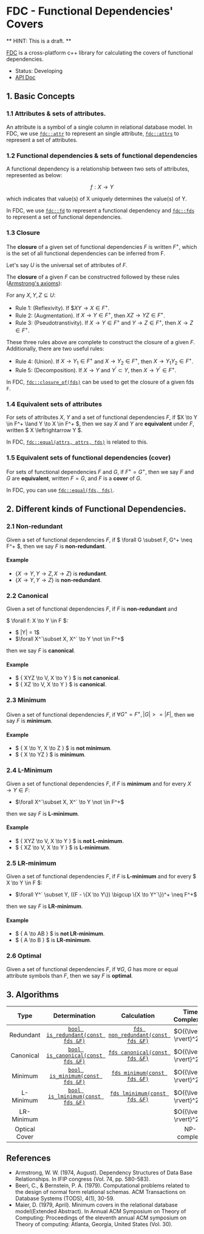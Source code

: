 # FDC - Functional Dependencies' Covers

** HINT: This is a draft. **

[FDC](https://github.com/aguang-xyz/fdc) is a cross-platform c++ library for
calculating the covers of functional dependencies.

* Status: Developing
* [API Doc](https://aguang-xyz.github.io/fdc/namespacefdc.html)

## 1. Basic Concepts

### 1.1 Attributes & sets of attributes.

An attribute is a symbol of a single column in relational database model.
In FDC, we use [`fdc::attr`](https://aguang-xyz.github.io/fdc/namespacefdc.html#a41bc7ebcf5eaef1709d04114c648f60b)
to represent an single attribute, [`fdc::attrs`](https://aguang-xyz.github.io/fdc/namespacefdc.html#ad130047c2c2e671fd58dd6c069dcdde5)
to represent a set of attributes.

### 1.2 Functional dependencies & sets of functional dependencies

A functional dependency is a relationship between two sets of attributes, represented as below:

$$
  f: X \to Y
$$

which indicates that value(s) of X uniquely determines the value(s) of Y.

In FDC, we use [`fdc::fd`](https://aguang-xyz.github.io/fdc/namespacefdc.html#aa9a82a6ea5967445729ae71e5e8065a2)
to represent a functional dependency and [`fdc::fds`](https://aguang-xyz.github.io/fdc/namespacefdc.html#a7bcb6044ef326f8b3fcefe603dd18fbb)
to represent a set of functional dependencies.

### 1.3 Closure

The **closure** of a given set of functional dependencies $F$ is written $F^+$,
which is the set of all functional dependencies can be inferred from F.

Let's say $U$ is the universal set of attributes of $F$.

The **closure** of a given $F$ can be constructred followed by these rules
([Armstrong's axioms](https://en.wikipedia.org/wiki/Armstrong%27s_axioms)):

For any $X, Y, Z \subseteq U$:

  * Rule 1: (Reflexivity). If $$XY \to X \in F^+$.
  * Rule 2: (Augmentation). If $X \to Y \in F^+$, then $XZ \to YZ \in F^+$.
  * Rule 3: (Pseudotranstivity). If $X \to Y \in F^+$ and $Y \to Z \in F^+$, then $X \to Z \in F^+$.

These three rules above are complete to construct the closure of a given $F$.
Additionally, there are two useful rules:

  * Rule 4: (Union). If $X \to Y_1 \in F^+$ and $X \to Y_2 \in F^+$, then
            $X \to Y_1Y_2 \in F^+$.
  * Rule 5: (Decomposition). If $X \to Y$ and $Y^{'} \subset Y$, then
            $X \to Y^{'} \in F^+$.

In FDC, [`fdc::closure_of(fds)`](https://aguang-xyz.github.io/fdc/namespacefdc.html#a96368d32a18a06c946ce13a1175d0af4)
can be used to get the closure of a given fds `F`.

### 1.4 Equivalent sets of attributes

For sets of attributes $X$, $Y$ and a set of functional dependencies $F$, if $X \to Y \in F^+ \land Y \to X \in F^+ $,
then we say $X$ and $Y$ are **equivalent** under $F$, written $ X \leftrightarrow Y $.

In FDC, [`fdc::equal(attrs, attrs, fds)`](https://aguang-xyz.github.io/fdc/group__algorithms.html#ga8eb059ca0fc991071faed60edade40f9)
is related to this.

### 1.5 Equivalent sets of functional dependencies (cover)

For sets of functional dependencies $F$ and $G$, if $F^+ = G^+$, then we say $F$ and $G$ are **equivalent**,
written $F = G$, and $F$ is a **cover** of $G$.

In FDC, you can use [`fdc::equal(fds, fds)`](https://aguang-xyz.github.io/fdc/group__algorithms.html#gafd2792679098c7b549c7f898bca33a50).

## 2. Different kinds of Functional Dependencies.

### 2.1 Non-redundant

Given a set of functional dependencies $F$, if $ \forall G \subset F, G^+ \neq F^+ $, then we say
$F$ is **non-redundant**.

#### Example

  * $\{ X \to Y, Y \to Z, X \to Z \}$ is **redundant**.
  * $\{ X \to Y, Y \to Z  \}$ is **non-redundant**.

### 2.2 Canonical

Given a set of functional dependencies $F$, if $F$ is **non-redundant** and

$ \forall f: X \to Y \in F $:

  * $ |Y| = 1$
  * $\forall X^`\subset X, X^` \to Y \not \in F^+$
  
then we say $F$ is **canonical**.

#### Example

  * $ \{ XYZ \to V, X \to Y \} $ is **not canonical**.
  * $ \{ XZ \to V, X \to Y \} $ is **canonical**.

### 2.3 Minimum

Given a set of functional dependencies $F$, if $\forall G^+ = F^+, |G| >= |F|$, then we say $F$ is **minimum**.

#### Example

  * $ \{ X \to Y, X \to Z \} $ is **not minimum**.
  * $ \{ X \to YZ \} $ is **minimum**.

### 2.4 L-Minimum

Given a set of functional dependencies $F$, if $F$ is **minimum** and for every $X \to Y \in F$:

  * $\forall X^`\subset X, X^` \to Y \not \in F^+$

then we say $F$ is **L-minimum**.

#### Example

  * $ \{ XYZ \to V, X \to Y \} $ is **not L-minimum**.
  * $ \{ XZ \to V, X \to Y \} $ is **L-minimum**.

### 2.5 LR-minimum

Given a set of functional dependencies $F$, if $F$ is **L-minimum** and for every $ X \to Y \in F $:

  * $\forall Y^` \subset Y, ((F - \{X \to Y\}) \bigcup \{X \to Y^`\})^+ \neq F^+$
  
then we say $F$ is **LR-minimum**.

#### Example

  * $ \{ A \to AB \} $ is **not LR-minimum**.
  * $ \{ A \to B \} $ is **LR-minimum**.

### 2.6 Optimal

Given a set of functional dependencies $F$, if $\forall G$, $G$ has more or
equal attribute symbols than $F$, then we say $F$ is **optimal**.

## 3. Algorithms

| Type | Determination | Calculation | Time Complexity |
|:---:|:-----:|:----:|:----:|
| Redundant     | [`bool is_redundant(const fds &F)`](https://aguang-xyz.github.io/fdc/group__algorithms.html#gacd3f67413e2b4badbb7a743d147d4122) | [`fds non_redundant(const fds &F)`](https://aguang-xyz.github.io/fdc/group__algorithms.html#ga40f20f64f21360947f32bec8fc771280) | $O({\lvert F \rvert}^2) $ |
| Canonical     | [`bool is_canonical(const fds &F)`](https://aguang-xyz.github.io/fdc/group__algorithms.html#ga6f7c3eebb058e80db712ff650fe3fcd6) | [`fds canonical(const fds &F)`](https://aguang-xyz.github.io/fdc/group__algorithms.html#ga22211622a812c6160ef041e025ab7c9b) | $O({\lvert F \rvert}^2) $ |
| Minimum       | [`bool is_minimum(const fds &F)`](https://aguang-xyz.github.io/fdc/group__algorithms.html#ga4366e0efe33ff07476e11e301a2246a1) | [`fds minimum(const fds &F)`](https://aguang-xyz.github.io/fdc/group__algorithms.html#ga593e7fa977c8be828fe7b12c027e1cf8) | $O({\lvert F \rvert}^2) $ |
| L-Minimum     | [`bool is_lminimum(const fds &F)`](https://aguang-xyz.github.io/fdc/group__algorithms.html#ga9451f7e7dce4ba496860a0bccc9b363b) | [`fds lminimum(const fds &F)`](https://aguang-xyz.github.io/fdc/group__algorithms.html#gaaf764a60a4a782d4e4d7a1c154ef5a58) | $O({\lvert F \rvert}^2) $ |
| LR-Minimum    | | | $O({\lvert F \rvert}^2) $ |
| Optical Cover | | | NP-complete |

## References

* Armstrong, W. W. (1974, August). Dependency Structures of Data Base Relationships. In IFIP congress (Vol. 74, pp. 580-583).
* Beeri, C., & Bernstein, P. A. (1979). Computational problems related to the design of normal form relational schemas. ACM Transactions on Database Systems (TODS), 4(1), 30-59.
* Maier, D. (1979, April). Minimum covers in the relational database model(Extended Abstract). In Annual ACM Symposium on Theory of Computing: Proceedings of the eleventh annual ACM symposium on Theory of computing: Atlanta, Georgia, United States (Vol. 30).


